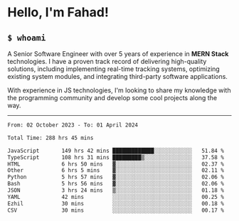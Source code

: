 <h1>Hello, I'm Fahad!</h1>

<h2><code>$ whoami</code></h2>

A Senior Software Engineer with over 5 years of experience in **MERN Stack** technologies. I have a proven track record of delivering high-quality solutions, including implementing real-time tracking systems, optimizing existing system modules, and integrating third-party software applications.

With experience in JS technologies, I'm looking to share my knowledge with the programming community and develop some cool projects along the way.

---

<!--START_SECTION:waka-->

```txt
From: 02 October 2023 - To: 01 April 2024

Total Time: 288 hrs 45 mins

JavaScript       149 hrs 42 mins █████████████░░░░░░░░░░░░   51.84 %
TypeScript       108 hrs 31 mins █████████▒░░░░░░░░░░░░░░░   37.58 %
HTML             6 hrs 50 mins   ▓░░░░░░░░░░░░░░░░░░░░░░░░   02.37 %
Other            6 hrs 5 mins    ▓░░░░░░░░░░░░░░░░░░░░░░░░   02.11 %
Python           5 hrs 57 mins   ▓░░░░░░░░░░░░░░░░░░░░░░░░   02.06 %
Bash             5 hrs 56 mins   ▓░░░░░░░░░░░░░░░░░░░░░░░░   02.06 %
JSON             3 hrs 24 mins   ▒░░░░░░░░░░░░░░░░░░░░░░░░   01.18 %
YAML             42 mins         ░░░░░░░░░░░░░░░░░░░░░░░░░   00.25 %
Ezhil            30 mins         ░░░░░░░░░░░░░░░░░░░░░░░░░   00.18 %
CSV              30 mins         ░░░░░░░░░░░░░░░░░░░░░░░░░   00.17 %
```

<!--END_SECTION:waka-->

<!--
**heyFahad/heyFahad** is a ✨ _special_ ✨ repository because its `README.md` (this file) appears on your GitHub profile.

Here are some ideas to get you started:

- 🔭 I’m currently working on ...
- 🌱 I’m currently learning ...
- 👯 I’m looking to collaborate on ...
- 🤔 I’m looking for help with ...
- 💬 Ask me about ...
- 📫 How to reach me: ...
- 😄 Pronouns: ...
- ⚡ Fun fact: ...
-->
